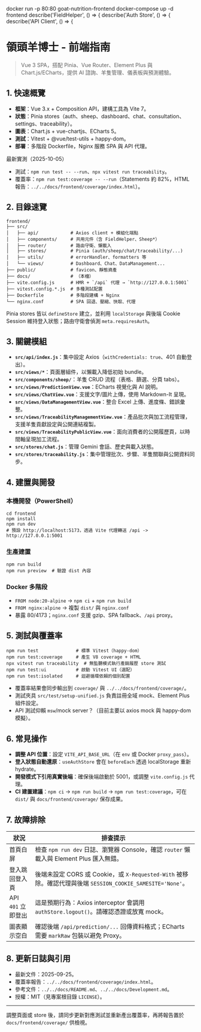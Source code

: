 docker run -p 80:80 goat-nutrition-frontend
docker-compose up -d frontend
describe('FieldHelper', () => {
describe('Auth Store', () => {
describe('API Client', () => {
# 領頭羊博士 - 前端指南

> Vue 3 SPA，搭配 Pinia、Vue Router、Element Plus 與 Chart.js/ECharts，提供 AI 諮詢、羊隻管理、儀表板與預測體驗。

## 1. 快速概覽

- **框架**：Vue 3.x + Composition API，建構工具為 Vite 7。
- **狀態**：Pinia stores（auth、sheep、dashboard、chat、consultation、settings、traceability）。
- **圖表**：Chart.js + vue-chartjs、ECharts 5。
- **測試**：Vitest + @vue/test-utils + happy-dom。
- **部署**：多階段 Dockerfile，Nginx 服務 SPA 與 API 代理。

最新實測（2025-10-05）
- 測試：`npm run test -- --run`、`npx vitest run traceability`。
- 覆蓋率：`npm run test:coverage -- --run`（Statements 約 82%，HTML 報告：`../../docs/frontend/coverage/index.html`）。

## 2. 目錄速覽

```
frontend/
├── src/
│   ├── api/            # Axios client + 模組化端點
│   ├── components/     # 共用元件（含 FieldHelper、Sheep*）
│   ├── router/         # 路由守衛、懶載入
│   ├── stores/         # Pinia (auth/sheep/chat/traceability/...)
│   ├── utils/          # errorHandler、formatters 等
│   └── views/          # Dashboard、Chat、DataManagement...
├── public/             # favicon、靜態資產
├── docs/               # （本檔）
├── vite.config.js      # HMR + `/api` 代理 → `http://127.0.0.1:5001`
├── vitest.config.*.js  # 多種測試配置
├── Dockerfile          # 多階段建構 + Nginx
└── nginx.conf          # SPA 回退、壓縮、快取、代理
```

Pinia stores 皆以 `defineStore` 建立，並利用 `localStorage` 與後端 Cookie Session 維持登入狀態；路由守衛會偵測 `meta.requiresAuth`。

## 3. 關鍵模組

- **`src/api/index.js`**：集中設定 Axios（`withCredentials: true`、401 自動登出）。
- **`src/views/*`**：頁面層組件，以懶載入降低初始 bundle。
- **`src/components/sheep/`**：羊隻 CRUD 流程（表格、篩選、分頁 tabs）。
- **`src/views/PredictionView.vue`**：ECharts 視覺化與 AI 說明。
- **`src/views/ChatView.vue`**：支援文字/圖片上傳，使用 Markdown-It 呈現。
- **`src/views/DataManagementView.vue`**：整合 Excel 上傳、進度條、錯誤彙整。
- **`src/views/TraceabilityManagementView.vue`**：產品批次與加工流程管理，支援羊隻貢獻設定與公開連結複製。
- **`src/views/TraceabilityPublicView.vue`**：面向消費者的公開履歷頁，以時間軸呈現加工流程。
- **`src/stores/chat.js`**：管理 Gemini 會話、歷史與載入狀態。
- **`src/stores/traceability.js`**：集中管理批次、步驟、羊隻關聯與公開資料同步。

## 4. 建置與開發

### 本機開發（PowerShell）
```
cd frontend
npm install
npm run dev
# 預設 http://localhost:5173，透過 Vite 代理轉送 /api -> http://127.0.0.1:5001
```

### 生產建置
```
npm run build
npm run preview  # 驗證 dist 內容
```

### Docker 多階段
- `FROM node:20-alpine` → `npm ci` + `npm run build`
- `FROM nginx:alpine`  → 複製 `dist/` 與 `nginx.conf`
- 暴露 80/4173；`nginx.conf` 支援 gzip、SPA fallback、`/api` proxy。

## 5. 測試與覆蓋率

```
npm run test              # 標準 Vitest（happy-dom）
npm run test:coverage     # 產生 V8 coverage + HTML
npx vitest run traceability  # 無監聽模式執行產銷履歷 store 測試
npm run test:ui           # 啟動 Vitest UI（選配）
npm run test:isolated     # 迴避循環依賴的個別配置
```

- 覆蓋率結果會同步輸出到 `coverage/` 與 `../../docs/frontend/coverage/`。
- 測試夾具 `src/test/setup-unified.js` 負責註冊全域 mock、Element Plus 組件設定。
- API 測試仰賴 `msw`/mock server？（目前主要以 axios mock 與 happy-dom 模擬）。

## 6. 常見操作

- **調整 API 位置**：設定 `VITE_API_BASE_URL`（在 `env` 或 Docker `proxy_pass`）。
- **登入狀態自動還原**：`useAuthStore` 會在 `beforeEach` 透過 localStorage 重新 hydrate。
- **開發模式下引用真實後端**：確保後端啟動於 5001，或調整 `vite.config.js` 代理。
- **CI 建置建議**：`npm ci` → `npm run build` → `npm run test:coverage`，可在 `dist/` 與 `docs/frontend/coverage/` 保存成果。

## 7. 故障排除

| 狀況 | 排查提示 |
|------|-----------|
| 首頁白屏 | 檢查 `npm run dev` 日誌、瀏覽器 Console，確認 `router` 懶載入與 Element Plus 匯入無錯。 |
| 登入跳回登入頁 | 後端未設定 CORS 或 Cookie，或 `X-Requested-With` 被移除。確認代理與後端 `SESSION_COOKIE_SAMESITE='None'`。 |
| API `401` 立即登出 | 這是預期行為：Axios interceptor 會調用 `authStore.logout()`。請確認憑證或放寬 mock。 |
| 圖表顯示空白 | 確認後端 `/api/prediction/...` 回傳資料格式；ECharts 需要 `markRaw` 包裝以避免 Proxy。 |

## 8. 更新日誌與引用

- 最新文件：2025-09-25。
- 覆蓋率報告：`../../docs/frontend/coverage/index.html`。
- 參考文件：`../../docs/README.md`、`../../docs/Development.md`。
- 授權：MIT（見專案根目錄 `LICENSE`）。

---

調整頁面或 store 後，請同步更新對應測試並重新產出覆蓋率，再將報告置於 `docs/frontend/coverage/` 供檢視。
